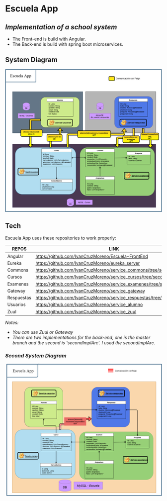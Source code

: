 # Escuela App

## _Implementation of a school system_
- The Front-end is build with Angular.
- The Back-end is build with spring boot microservices.

##  System Diagram

![Alt text](Img/Arq.png)

## Tech
Escuela App uses these repositories to work properly:
 
| REPOS | LINK |
| ------ | ------ |
| Angular | https://github.com/IvanCruzMoreno/Escuela-FrontEnd |
| Eureka | https://github.com/IvanCruzMoreno/eureka_server |
| Commons | https://github.com/IvanCruzMoreno/service_commons/tree/secondImplArc |
| Cursos | https://github.com/IvanCruzMoreno/service_cursos/tree/secondImplArc |
| Examenes | https://github.com/IvanCruzMoreno/service_examenes/tree/secondImplArc |
| Gateway | https://github.com/IvanCruzMoreno/service_gateway |
| Respuestas | https://github.com/IvanCruzMoreno/service_respuestas/tree/secondImplArc |
| Usuarios | https://github.com/IvanCruzMoreno/service_alumno |
| Zuul | https://github.com/IvanCruzMoreno/service_zuul |

_Notes:_ 
- _You can use Zuul or Gateway_
- _There are two implementations for the back-end, one is the master branch and the second is 'secondImplArc'. I used the secondImplArc._

### _Second System Diagram_

![Alt text](Img/Arq2.png)
